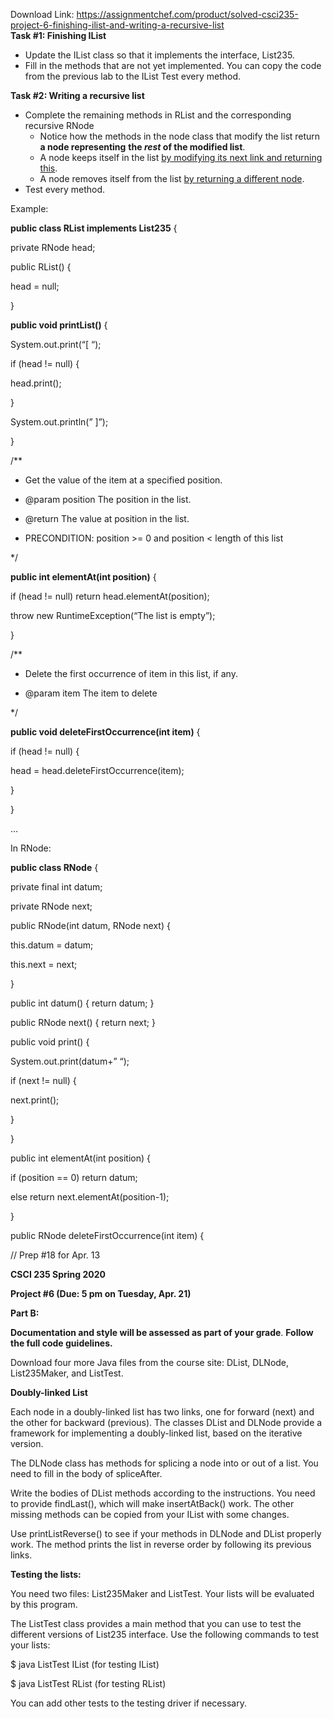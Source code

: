 Download Link: https://assignmentchef.com/product/solved-csci235-project-6-finishing-ilist-and-writing-a-recursive-list
<br>
<strong>Task #1: Finishing </strong><strong>IList</strong>

<ul>

 <li>Update the IList class so that it implements the interface, List235.</li>

 <li>Fill in the methods that are not yet implemented. You can copy the code from the previous lab to the IList Test every method.</li>

</ul>

<strong>Task #2: Writing a recursive list</strong>

<ul>

 <li>Complete the remaining methods in RList and the corresponding recursive RNode

  <ul>

   <li>Notice how the methods in the node class that modify the list return <strong>a node representing</strong> <strong>the <em>rest</em> of the modified list</strong>.</li>

   <li>A node keeps itself in the list <u>by modifying its </u><u>next</u><u> link and returning </u><u>this</u>.</li>

   <li>A node removes itself from the list <u>by returning a different node</u>.</li>

  </ul></li>

 <li>Test every method.</li>

</ul>







Example:

<strong>public class RList implements List235</strong> {




private RNode head;




public RList() {

head = null;

}




<strong>public void printList()</strong> {

System.out.print(“[ “);

if (head != null) {

head.print();

}

System.out.println(” ]”);

}







/**

* Get the value of the item at a specified position.

* @param position The position in the list.

* @return The value at position in the list.

* PRECONDITION: position &gt;= 0 and position &lt; length of this list

*/

<strong>public int elementAt(int position)</strong> {

if (head != null) return head.elementAt(position);

throw new RuntimeException(“The list is empty”);

}




/**

* Delete the first occurrence of item in this list, if any.

* @param item The item to delete

*/

<strong>public void deleteFirstOccurrence(int item)</strong> {

if (head != null) {

head = head.deleteFirstOccurrence(item);

}

}

…




In RNode:




<strong>public class RNode</strong> {




private final int datum;




private RNode next;




public RNode(int datum, RNode next) {

this.datum = datum;

this.next = next;

}




public int datum() { return datum; }

public RNode next() { return next; }




public void print() {

System.out.print(datum+” “);

if (next != null) {

next.print();

}

}




public int elementAt(int position) {

if (position == 0) return datum;

else return next.elementAt(position-1);

}




public RNode deleteFirstOccurrence(int item) {




// Prep #18 for Apr. 13













<strong>CSCI 235 Spring 2020</strong>




<strong>Project #6 (Due: 5 pm on Tuesday, Apr. 21)                                                                                     </strong>

<strong>Part B:                                    </strong>

<strong>                                                                                                                        </strong>

<strong> </strong>

<strong>Documentation and style will be assessed as part of your grade</strong>. <strong>Follow the full code guidelines.</strong>




Download four more Java files from the course site: DList, DLNode, List235Maker, and ListTest.




<strong>Doubly-linked List</strong>




Each node in a doubly-linked list has two links, one for forward (next) and the other for backward (previous). The classes DList and DLNode provide a framework for implementing a doubly-linked list, based on the iterative version.




The DLNode class has methods for splicing a node into or out of a list. You need to fill in the body of spliceAfter.




Write the bodies of DList methods according to the instructions. You need to provide findLast(), which will make insertAtBack() work. The other missing methods can be copied from your IList with some changes.




Use printListReverse() to see if your methods in DLNode and DList properly work. The method prints the list in reverse order by following its previous links.







<strong>Testing the lists:</strong>

You need two files: List235Maker and ListTest. Your lists will be evaluated by this program.

The ListTest class provides a main method that you can use to test the different versions of List235 interface. Use the following commands to test your lists:

$ java ListTest IList      (for testing IList)

$ java ListTest RList      (for testing RList)







You can add other tests to the testing driver if necessary.


